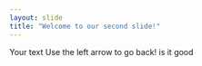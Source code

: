 ```yaml
---
layout: slide
title: "Welcome to our second slide!"
---
```

Your text
Use the left arrow to go back!
is it good
